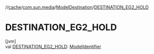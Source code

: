 //[cache](../../../index.md)/[com.sun.media](../index.md)/[ModelDestination](index.md)/[DESTINATION_EG2_HOLD](-d-e-s-t-i-n-a-t-i-o-n_-e-g2_-h-o-l-d.md)

# DESTINATION_EG2_HOLD

[jvm]\
val [DESTINATION_EG2_HOLD](-d-e-s-t-i-n-a-t-i-o-n_-e-g2_-h-o-l-d.md): [ModelIdentifier](../-model-identifier/index.md)
